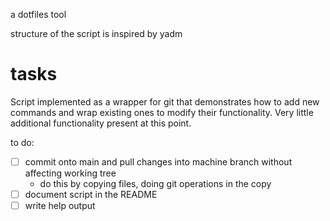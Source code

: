a dotfiles tool

structure of the script is inspired by yadm

# tasks
Script implemented as a wrapper for git that demonstrates how to add new commands and wrap existing ones to modify their functionality. Very little additional functionality present at this point.

to do:
- [ ] commit onto main and pull changes into machine branch without affecting working tree
  - do this by copying files, doing git operations in the copy
- [ ] document script in the README
- [ ] write help output
